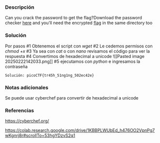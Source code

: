 
### Descripción 
Can you crack the password to get the flag?Download the password checker [here](https://artifacts.picoctf.net/c/15/level2.py) and you'll need the encrypted [flag](https://artifacts.picoctf.net/c/15/level2.flag.txt.enc) in the same directory too
### Solución
Por pasos
	#1 Obtenemos el script con *wget*
	#2 Le cedemos permisos con *chmod +x* 
	#3 Ya sea con *cat* o con *nano* revisamos el código para ver la respuesta
	#4 Convertimos de hexadecimal a unicode
	![[Pasted image 20250222142033.png]]
	#5 ejecutamos con *python*  e ingresamos la contraseña
	
	Solución: picoCTF{tr45h_51ng1ng_502ec42e}
### Notas adicionales
Se puede usar cyberchef para convertir de hexadecimal a unicode

### Referencias 
https://cyberchef.org/

https://colab.research.google.com/drive/1KBBPLWUbEd_h476OO2VpnPg7wKgnrj8r#scrollTo=53hgYDzvS2q1
